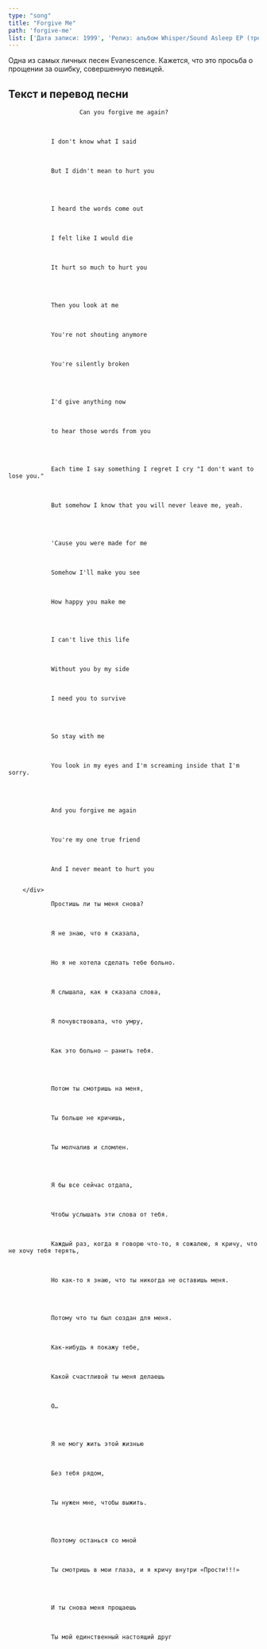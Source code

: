 ```yaml
---
type: "song"
title: "Forgive Me"
path: 'forgive-me'
list: ['Дата записи: 1999', 'Релиз: альбом Whisper/Sound Asleep EP (трек #4)', 'Продолжительность : 3:01']
---
```


Одна из самых личных песен Evanescence. Кажется, что это просьба о прощении за ошибку, совершенную певицей.


## <i class="fas fa-dove"></i> Текст и перевод песни

<div class="song-wrap">

<div class="song-lyric">
        
   	
					
						Can you forgive me again?
  <br/>
  
				I don't know what I said
  <br/>
  
				But I didn't mean to hurt you
  <br/>
<br/>
  
				I heard the words come out
  <br/>
  
				I felt like I would die
  <br/>
  
				It hurt so much to hurt you
  <br/>
<br/>
  
				Then you look at me
  <br/>
  
				You're not shouting anymore
  <br/>
  
				You're silently broken
  <br/>
<br/>
  
				I'd give anything now
  <br/>
  
				to hear those words from you
  <br/>
<br/>
  
				Each time I say something I regret I cry "I don't want to lose you."
  <br/>
  
				But somehow I know that you will never leave me, yeah.
  <br/>
<br/>
  
				'Cause you were made for me
  <br/>
  
				Somehow I'll make you see
  <br/>
  
				How happy you make me
  <br/>
<br/>
  
				I can't live this life
  <br/>
  
				Without you by my side
  <br/>
  
				I need you to survive
  <br/>
<br/>
  
				So stay with me
  <br/>
  
				You look in my eyes and I'm screaming inside that I'm sorry.
  <br/>
<br/>
  
				And you forgive me again
  <br/>
  
				You're my one true friend
  <br/>
  
				And I never meant to hurt you
        
        
        </div>

<div class="song-lyric">
      
				

				Простишь ли ты меня снова?
  <br/>
  
				Я не знаю, что я сказала,
  <br/>
  
				Но я не хотела сделать тебе больно.
  <br/>
  
				Я слышала, как я сказала слова,
  <br/>
  
				Я почувствовала, что умру,
  <br/>
  
				Как это больно – ранить тебя.
  <br/>
<br/>
  
				Потом ты смотришь на меня,
  <br/>
  
				Ты больше не кричишь,
  <br/>
  
				Ты молчалив и сломлен.
  <br/>
<br/>
  
				Я бы все сейчас отдала,
  <br/>
  
				Чтобы услышать эти слова от тебя.
  <br/>
  
				Каждый раз, когда я говорю что-то, я сожалею, я кричу, что не хочу тебя терять,
  <br/>
  
				Но как-то я знаю, что ты никогда не оставишь меня.
  <br/>
<br/>
  
				Потому что ты был создан для меня.
  <br/>
  
				Как-нибудь я покажу тебе,
  <br/>
  
				Какой счастливой ты меня делаешь
  <br/>
  
				О…
  <br/>
<br/>
  
				Я не могу жить этой жизнью
  <br/>
  
				Без тебя рядом,
  <br/>
  
				Ты нужен мне, чтобы выжить.
  <br/>
<br/>
  
				Поэтому останься со мной
  <br/>
  
				Ты смотришь в мои глаза, и я кричу внутри «Прости!!!»
  <br/>
<br/>
  
				И ты снова меня прощаешь
  <br/>
  
				Ты мой единственный настоящий друг
  <br/>
</div>

</div>
